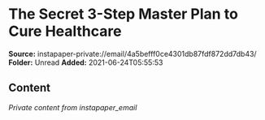 # The Secret 3-Step Master Plan to Cure Healthcare

**Source:** instapaper-private://email/4a5befff0ce4301db87fdf872dd7db43/
**Folder:** Unread
**Added:** 2021-06-24T05:55:53




## Content
*Private content from instapaper_email*
